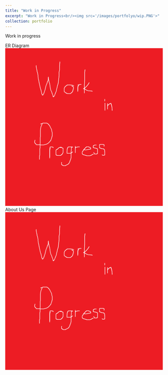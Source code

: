 ```yaml
---
title: "Work in Progress"
excerpt: "Work in Progress<br/><img src='/images/portfolyo/wip.PNG'>"
collection: portfolio
---
```

 
Work in progress

ER Diagram<br/><img src='/images/portfolyo/wip.PNG'>
About Us Page<br/><img src='/images/portfolyo/wip.PNG'>


